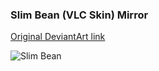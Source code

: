 ### Slim Bean (VLC Skin) Mirror
[Original DeviantArt link](https://www.deviantart.com/kryptonsyt/art/VLC-Slim-Beam-Black-Skin-437200484)

![Slim Bean](https://images-wixmp-ed30a86b8c4ca887773594c2.wixmp.com/i/ca20d438-6a96-4556-8eda-284cd500eb70/d78aq1w-e1a31374-cff6-4be2-8939-6c739b69ccc7.jpg)
